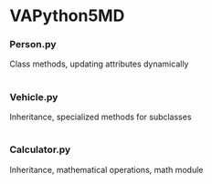 # VAPython5MD

### Person.py
Class methods, updating attributes dynamically
#
### Vehicle.py
Inheritance, specialized methods for subclasses
#
### Calculator.py
Inheritance, mathematical operations, math module